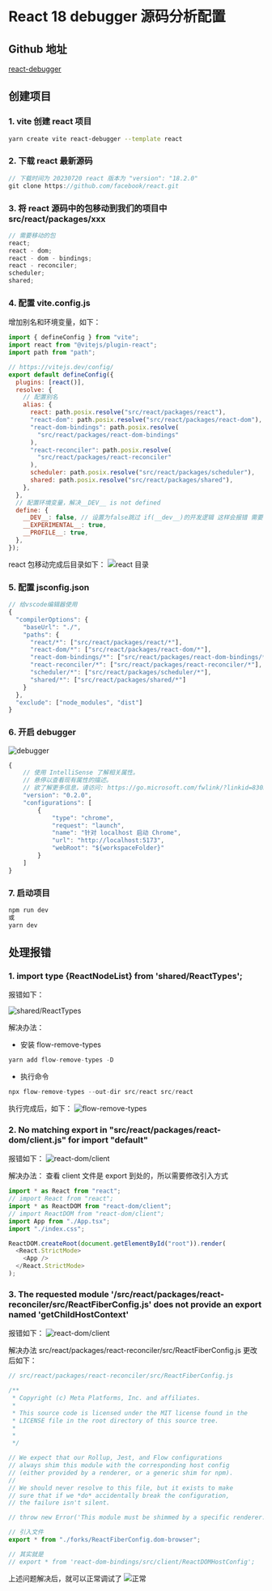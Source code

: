 # React 18 debugger 源码分析配置

## Github 地址

[react-debugger](https://github.com/dapandocs/react-debugger)

## 创建项目

### 1. vite 创建 react 项目

```bash
yarn create vite react-debugger --template react
```

### 2. 下载 react 最新源码

```js
// 下载时间为 20230720 react 版本为 "version": "18.2.0"
git clone https://github.com/facebook/react.git
```

### 3. 将 react 源码中的包移动到我们的项目中 src/react/packages/xxx

```js
// 需要移动的包
react;
react - dom;
react - dom - bindings;
react - reconciler;
scheduler;
shared;
```

### 4. 配置 vite.config.js

增加别名和环境变量，如下：

```js
import { defineConfig } from "vite";
import react from "@vitejs/plugin-react";
import path from "path";

// https://vitejs.dev/config/
export default defineConfig({
  plugins: [react()],
  resolve: {
    // 配置别名
    alias: {
      react: path.posix.resolve("src/react/packages/react"),
      "react-dom": path.posix.resolve("src/react/packages/react-dom"),
      "react-dom-bindings": path.posix.resolve(
        "src/react/packages/react-dom-bindings"
      ),
      "react-reconciler": path.posix.resolve(
        "src/react/packages/react-reconciler"
      ),
      scheduler: path.posix.resolve("src/react/packages/scheduler"),
      shared: path.posix.resolve("src/react/packages/shared"),
    },
  },
  // 配置环境变量，解决__DEV__ is not defined
  define: {
    __DEV__: false, // 设置为false跳过 if(__dev__)的开发逻辑 这样会报错 需要修改jsx_dev的引入
    __EXPERIMENTAL__: true,
    __PROFILE__: true,
  },
});
```

react 包移动完成后目录如下：
![react 目录](/images/react/1.png)

### 5. 配置 jsconfig.json

```js
// 给vscode编辑器使用
{
  "compilerOptions": {
    "baseUrl": "./",
    "paths": {
      "react/*": ["src/react/packages/react/*"],
      "react-dom/*": ["src/react/packages/react-dom/*"],
      "react-dom-bindings/*": ["src/react/packages/react-dom-bindings/*"],
      "react-reconciler/*": ["src/react/packages/react-reconciler/*"],
      "scheduler/*": ["src/react/packages/scheduler/*"],
      "shared/*": ["src/react/packages/shared/*"]
    }
  },
  "exclude": ["node_modules", "dist"]
}
```

### 6. 开启 debugger
![debugger](/images/react/7.png)

```js
{
    // 使用 IntelliSense 了解相关属性。
    // 悬停以查看现有属性的描述。
    // 欲了解更多信息，请访问: https://go.microsoft.com/fwlink/?linkid=830387
    "version": "0.2.0",
    "configurations": [
        {
            "type": "chrome",
            "request": "launch",
            "name": "针对 localhost 启动 Chrome",
            "url": "http://localhost:5173",
            "webRoot": "${workspaceFolder}"
        }
    ]
}
```

### 7. 启动项目

```js
npm run dev
或
yarn dev
```

## 处理报错

### 1. import type {ReactNodeList} from 'shared/ReactTypes';

报错如下：

![shared/ReactTypes](/images/react/2.png)

解决办法：

- 安装 flow-remove-types

```js
yarn add flow-remove-types -D
```

- 执行命令

```js
npx flow-remove-types --out-dir src/react src/react
```

执行完成后，如下：
![flow-remove-types](/images/react/3.png)

### 2. No matching export in "src/react/packages/react-dom/client.js" for import "default"

报错如下：
![react-dom/client](/images/react/4.png)

解决办法：
查看 client 文件是 export 到处的，所以需要修改引入方式

```js
import * as React from "react";
// import React from "react";
import * as ReactDOM from "react-dom/client";
// import ReactDOM from "react-dom/client";
import App from "./App.tsx";
import "./index.css";

ReactDOM.createRoot(document.getElementById("root")).render(
  <React.StrictMode>
    <App />
  </React.StrictMode>
);
```

### 3. The requested module '/src/react/packages/react-reconciler/src/ReactFiberConfig.js' does not provide an export named 'getChildHostContext'

报错如下：
![react-dom/client](/images/react/5.png)

解决办法
src/react/packages/react-reconciler/src/ReactFiberConfig.js 更改后如下：

```js
// src/react/packages/react-reconciler/src/ReactFiberConfig.js

/**
 * Copyright (c) Meta Platforms, Inc. and affiliates.
 *
 * This source code is licensed under the MIT license found in the
 * LICENSE file in the root directory of this source tree.
 *
 *
 */

// We expect that our Rollup, Jest, and Flow configurations
// always shim this module with the corresponding host config
// (either provided by a renderer, or a generic shim for npm).
//
// We should never resolve to this file, but it exists to make
// sure that if we *do* accidentally break the configuration,
// the failure isn't silent.

// throw new Error('This module must be shimmed by a specific renderer.');

// 引入文件
export * from "./forks/ReactFiberConfig.dom-browser";

// 其实就是
// export * from 'react-dom-bindings/src/client/ReactDOMHostConfig';
```

上述问题解决后，就可以正常调试了
![正常](/images/react/6.png)

